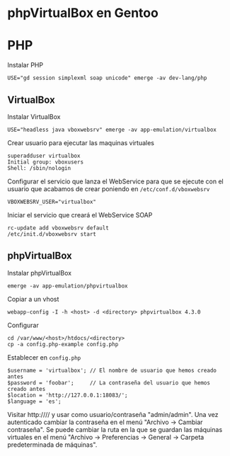 # phpVirtualBox en Gentoo

# PHP

Instalar PHP

	USE="gd session simplexml soap unicode" emerge -av dev-lang/php

## VirtualBox

Instalar VirtualBox

	USE="headless java vboxwebsrv" emerge -av app-emulation/virtualbox

Crear usuario para ejecutar las maquinas virtuales

	superadduser virtualbox
	Initial group: vboxusers
	Shell: /sbin/nologin

Configurar el servicio que lanza el WebService para que se ejecute con el usuario que acabamos de crear poniendo en `/etc/conf.d/vboxwebsrv`

	VBOXWEBSRV_USER="virtualbox"

Iniciar el servicio que creará el WebService SOAP

	rc-update add vboxwebsrv default
	/etc/init.d/vboxwebsrv start

## phpVirtualBox

Instalar phpVirtualBox

	emerge -av app-emulation/phpvirtualbox

Copiar a un vhost

	webapp-config -I -h <host> -d <directory> phpvirtualbox 4.3.0

Configurar

	cd /var/www/<host>/htdocs/<directory>
	cp -a config.php-example config.php

Establecer en `config.php`

	$username = 'virtualbox'; // El nombre de usuario que hemos creado antes
	$password = 'foobar';     // La contraseña del usuario que hemos creado antes
	$location = 'http://127.0.0.1:18083/';
	$language = 'es';


Visitar http://<host>/<directory>/ y usar como usuario/contraseña "admin/admin".
Una vez autenticado cambiar la contraseña en el menú "Archivo -> Cambiar contraseña".
Se puede cambiar la ruta en la que se guardan las máquinas virtuales en el menú "Archivo -> Preferencias -> General -> Carpeta predeterminada de máquinas".
